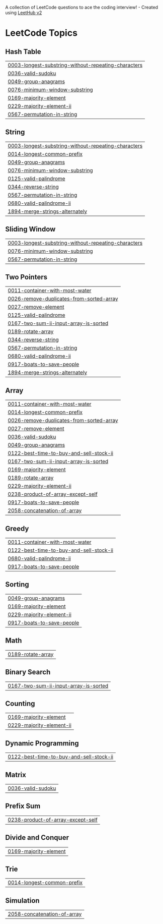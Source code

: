A collection of LeetCode questions to ace the coding interview! - Created using [LeetHub v2](https://github.com/arunbhardwaj/LeetHub-2.0)
<!---LeetCode Topics Start-->
# LeetCode Topics
## Hash Table
|  |
| ------- |
| [0003-longest-substring-without-repeating-characters](https://github.com/Delffie/DSA/tree/master/0003-longest-substring-without-repeating-characters) |
| [0036-valid-sudoku](https://github.com/Delffie/DSA/tree/master/0036-valid-sudoku) |
| [0049-group-anagrams](https://github.com/Delffie/DSA/tree/master/0049-group-anagrams) |
| [0076-minimum-window-substring](https://github.com/Delffie/DSA/tree/master/0076-minimum-window-substring) |
| [0169-majority-element](https://github.com/Delffie/DSA/tree/master/0169-majority-element) |
| [0229-majority-element-ii](https://github.com/Delffie/DSA/tree/master/0229-majority-element-ii) |
| [0567-permutation-in-string](https://github.com/Delffie/DSA/tree/master/0567-permutation-in-string) |
## String
|  |
| ------- |
| [0003-longest-substring-without-repeating-characters](https://github.com/Delffie/DSA/tree/master/0003-longest-substring-without-repeating-characters) |
| [0014-longest-common-prefix](https://github.com/Delffie/DSA/tree/master/0014-longest-common-prefix) |
| [0049-group-anagrams](https://github.com/Delffie/DSA/tree/master/0049-group-anagrams) |
| [0076-minimum-window-substring](https://github.com/Delffie/DSA/tree/master/0076-minimum-window-substring) |
| [0125-valid-palindrome](https://github.com/Delffie/DSA/tree/master/0125-valid-palindrome) |
| [0344-reverse-string](https://github.com/Delffie/DSA/tree/master/0344-reverse-string) |
| [0567-permutation-in-string](https://github.com/Delffie/DSA/tree/master/0567-permutation-in-string) |
| [0680-valid-palindrome-ii](https://github.com/Delffie/DSA/tree/master/0680-valid-palindrome-ii) |
| [1894-merge-strings-alternately](https://github.com/Delffie/DSA/tree/master/1894-merge-strings-alternately) |
## Sliding Window
|  |
| ------- |
| [0003-longest-substring-without-repeating-characters](https://github.com/Delffie/DSA/tree/master/0003-longest-substring-without-repeating-characters) |
| [0076-minimum-window-substring](https://github.com/Delffie/DSA/tree/master/0076-minimum-window-substring) |
| [0567-permutation-in-string](https://github.com/Delffie/DSA/tree/master/0567-permutation-in-string) |
## Two Pointers
|  |
| ------- |
| [0011-container-with-most-water](https://github.com/Delffie/DSA/tree/master/0011-container-with-most-water) |
| [0026-remove-duplicates-from-sorted-array](https://github.com/Delffie/DSA/tree/master/0026-remove-duplicates-from-sorted-array) |
| [0027-remove-element](https://github.com/Delffie/DSA/tree/master/0027-remove-element) |
| [0125-valid-palindrome](https://github.com/Delffie/DSA/tree/master/0125-valid-palindrome) |
| [0167-two-sum-ii-input-array-is-sorted](https://github.com/Delffie/DSA/tree/master/0167-two-sum-ii-input-array-is-sorted) |
| [0189-rotate-array](https://github.com/Delffie/DSA/tree/master/0189-rotate-array) |
| [0344-reverse-string](https://github.com/Delffie/DSA/tree/master/0344-reverse-string) |
| [0567-permutation-in-string](https://github.com/Delffie/DSA/tree/master/0567-permutation-in-string) |
| [0680-valid-palindrome-ii](https://github.com/Delffie/DSA/tree/master/0680-valid-palindrome-ii) |
| [0917-boats-to-save-people](https://github.com/Delffie/DSA/tree/master/0917-boats-to-save-people) |
| [1894-merge-strings-alternately](https://github.com/Delffie/DSA/tree/master/1894-merge-strings-alternately) |
## Array
|  |
| ------- |
| [0011-container-with-most-water](https://github.com/Delffie/DSA/tree/master/0011-container-with-most-water) |
| [0014-longest-common-prefix](https://github.com/Delffie/DSA/tree/master/0014-longest-common-prefix) |
| [0026-remove-duplicates-from-sorted-array](https://github.com/Delffie/DSA/tree/master/0026-remove-duplicates-from-sorted-array) |
| [0027-remove-element](https://github.com/Delffie/DSA/tree/master/0027-remove-element) |
| [0036-valid-sudoku](https://github.com/Delffie/DSA/tree/master/0036-valid-sudoku) |
| [0049-group-anagrams](https://github.com/Delffie/DSA/tree/master/0049-group-anagrams) |
| [0122-best-time-to-buy-and-sell-stock-ii](https://github.com/Delffie/DSA/tree/master/0122-best-time-to-buy-and-sell-stock-ii) |
| [0167-two-sum-ii-input-array-is-sorted](https://github.com/Delffie/DSA/tree/master/0167-two-sum-ii-input-array-is-sorted) |
| [0169-majority-element](https://github.com/Delffie/DSA/tree/master/0169-majority-element) |
| [0189-rotate-array](https://github.com/Delffie/DSA/tree/master/0189-rotate-array) |
| [0229-majority-element-ii](https://github.com/Delffie/DSA/tree/master/0229-majority-element-ii) |
| [0238-product-of-array-except-self](https://github.com/Delffie/DSA/tree/master/0238-product-of-array-except-self) |
| [0917-boats-to-save-people](https://github.com/Delffie/DSA/tree/master/0917-boats-to-save-people) |
| [2058-concatenation-of-array](https://github.com/Delffie/DSA/tree/master/2058-concatenation-of-array) |
## Greedy
|  |
| ------- |
| [0011-container-with-most-water](https://github.com/Delffie/DSA/tree/master/0011-container-with-most-water) |
| [0122-best-time-to-buy-and-sell-stock-ii](https://github.com/Delffie/DSA/tree/master/0122-best-time-to-buy-and-sell-stock-ii) |
| [0680-valid-palindrome-ii](https://github.com/Delffie/DSA/tree/master/0680-valid-palindrome-ii) |
| [0917-boats-to-save-people](https://github.com/Delffie/DSA/tree/master/0917-boats-to-save-people) |
## Sorting
|  |
| ------- |
| [0049-group-anagrams](https://github.com/Delffie/DSA/tree/master/0049-group-anagrams) |
| [0169-majority-element](https://github.com/Delffie/DSA/tree/master/0169-majority-element) |
| [0229-majority-element-ii](https://github.com/Delffie/DSA/tree/master/0229-majority-element-ii) |
| [0917-boats-to-save-people](https://github.com/Delffie/DSA/tree/master/0917-boats-to-save-people) |
## Math
|  |
| ------- |
| [0189-rotate-array](https://github.com/Delffie/DSA/tree/master/0189-rotate-array) |
## Binary Search
|  |
| ------- |
| [0167-two-sum-ii-input-array-is-sorted](https://github.com/Delffie/DSA/tree/master/0167-two-sum-ii-input-array-is-sorted) |
## Counting
|  |
| ------- |
| [0169-majority-element](https://github.com/Delffie/DSA/tree/master/0169-majority-element) |
| [0229-majority-element-ii](https://github.com/Delffie/DSA/tree/master/0229-majority-element-ii) |
## Dynamic Programming
|  |
| ------- |
| [0122-best-time-to-buy-and-sell-stock-ii](https://github.com/Delffie/DSA/tree/master/0122-best-time-to-buy-and-sell-stock-ii) |
## Matrix
|  |
| ------- |
| [0036-valid-sudoku](https://github.com/Delffie/DSA/tree/master/0036-valid-sudoku) |
## Prefix Sum
|  |
| ------- |
| [0238-product-of-array-except-self](https://github.com/Delffie/DSA/tree/master/0238-product-of-array-except-self) |
## Divide and Conquer
|  |
| ------- |
| [0169-majority-element](https://github.com/Delffie/DSA/tree/master/0169-majority-element) |
## Trie
|  |
| ------- |
| [0014-longest-common-prefix](https://github.com/Delffie/DSA/tree/master/0014-longest-common-prefix) |
## Simulation
|  |
| ------- |
| [2058-concatenation-of-array](https://github.com/Delffie/DSA/tree/master/2058-concatenation-of-array) |
<!---LeetCode Topics End-->